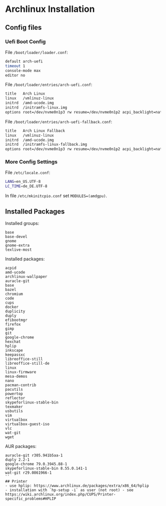 # Archlinux Installation

## Config files

### Uefi Boot Config

File `/boot/loader/loader.conf`:
```bash
default arch-uefi
timeout 1
console-mode max
editor no
```

File `/boot/loader/entries/arch-uefi.conf`:
```bash
title   Arch Linux
linux   /vmlinuz-linux
initrd  /amd-ucode.img
initrd  /initramfs-linux.img
options root=/dev/nvme0n1p3 rw resume=/dev/nvme0n1p2 acpi_backlight=native
```

File `/boot/loader/entries/arch-uefi-fallback.conf`:
```bash
title   Arch Linux Fallback
linux   /vmlinuz-linux
initrd  /amd-ucode.img
initrd  /initramfs-linux-fallback.img
options root=/dev/nvme0n1p3 rw resume=/dev/nvme0n1p2 acpi_backlight=native
```

### More Config Settings

File `/etc/locale.conf`:
```bash
LANG=en_US.UTF-8
LC_TIME=de_DE.UTF-8
```

In file `/etc/mkinitcpio.conf` set `MODULES=(amdgpu)`.

## Installed Packages

Installed groups:
```
base
base-devel
gnome
gnome-extra
texlive-most
```

Installed packages:
```
acpid
amd-ucode
archlinux-wallpaper
auracle-git
base
bazel
chromium
code
cups
docker
duplicity
duply
efibootmgr
firefox
gimp
git
google-chrome
hexchat
hplip
inkscape
keepassxc
libreoffice-still
libreoffice-still-de
linux
linux-firmware
mesa-demos
nano
pacman-contrib
pacutils
powertop
reflector
skypeforlinux-stable-bin
texmaker
usbutils
vim
virtualbox
virtualbox-guest-iso
vlc
wat-git
wget
```

AUR packages:
```
auracle-git r305.941b5aa-1
duply 2.2-1
google-chrome 79.0.3945.88-1
skypeforlinux-stable-bin 8.55.0.141-1
wat-git r29.0861966-1
``
## Printer
- use hplip: https://www.archlinux.de/packages/extra/x86_64/hplip
- installation with `hp-setup -i` as user (not root) - see https://wiki.archlinux.org/index.php/CUPS/Printer-specific_problems#HPLIP
